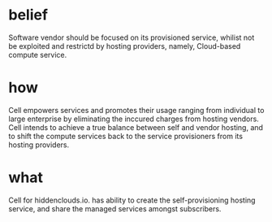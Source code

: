 # belief
Software vendor should be focused on its provisioned service, whilist not be exploited and restrictd by hosting providers, namely, Cloud-based compute service.

# how
Cell empowers services and promotes their usage ranging from individual to large enterprise by eliminating the inccured charges from hosting vendors. Cell intends to achieve a true balance between self and vendor hosting, and to shift the compute services back to the service provisioners from its hosting providers.   

# what
Cell for hiddenclouds.io. has ability to create the self-provisioning hosting service, and share the managed services amongst subscribers.

